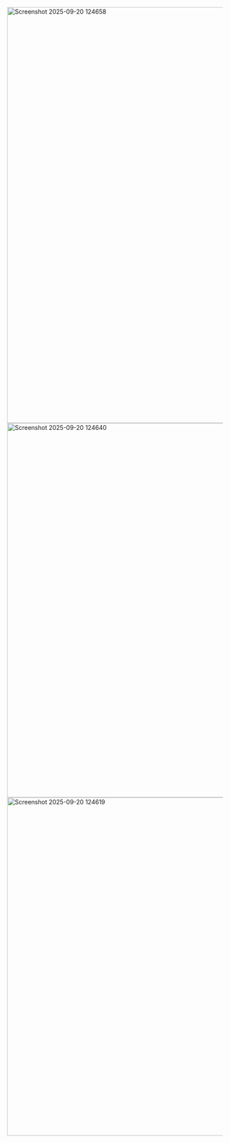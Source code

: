 <img width="1919" height="969" alt="Screenshot 2025-09-20 124658" src="https://github.com/user-attachments/assets/f651091b-9283-4087-ad27-21bf27958e6e" />

<img width="1919" height="872" alt="Screenshot 2025-09-20 124640" src="https://github.com/user-attachments/assets/31fb700f-ab4e-4593-8d24-79f93b36cb36" />

<img width="1919" height="788" alt="Screenshot 2025-09-20 124619" src="https://github.com/user-attachments/assets/131bdaf2-e438-42d5-8ffd-cc8edbbc5435" />

